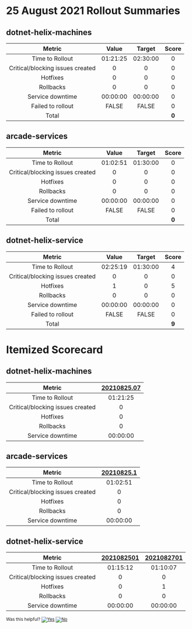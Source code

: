 # 25 August 2021 Rollout Summaries

## dotnet-helix-machines

|              Metric              |   Value  |  Target  |   Score   |
|:--------------------------------:|:--------:|:--------:|:---------:|
| Time to Rollout                  | 01:21:25 | 02:30:00 |     0     |
| Critical/blocking issues created |     0    |    0     |     0     |
| Hotfixes                         |     0    |    0     |     0     |
| Rollbacks                        |     0    |    0     |     0     |
| Service downtime                 | 00:00:00 | 00:00:00 |     0     |
| Failed to rollout                |   FALSE  |   FALSE  |     0     |
| Total                            |          |          |   **0**   |


## arcade-services

|              Metric              |   Value  |  Target  |   Score   |
|:--------------------------------:|:--------:|:--------:|:---------:|
| Time to Rollout                  | 01:02:51 | 01:30:00 |     0     |
| Critical/blocking issues created |     0    |    0     |     0     |
| Hotfixes                         |     0    |    0     |     0     |
| Rollbacks                        |     0    |    0     |     0     |
| Service downtime                 | 00:00:00 | 00:00:00 |     0     |
| Failed to rollout                |   FALSE  |   FALSE  |     0     |
| Total                            |          |          |   **0**   |


## dotnet-helix-service

|              Metric              |   Value  |  Target  |   Score   |
|:--------------------------------:|:--------:|:--------:|:---------:|
| Time to Rollout                  | 02:25:19 | 01:30:00 |     4     |
| Critical/blocking issues created |     0    |    0     |     0     |
| Hotfixes                         |     1    |    0     |     5     |
| Rollbacks                        |     0    |    0     |     0     |
| Service downtime                 | 00:00:00 | 00:00:00 |     0     |
| Failed to rollout                |   FALSE  |   FALSE  |     0     |
| Total                            |          |          |   **9**   |


# Itemized Scorecard

## dotnet-helix-machines

| Metric | [20210825.07](https://dev.azure.com/dnceng/7ea9116e-9fac-403d-b258-b31fcf1bb293/_build/results?buildId=1317553) |
|:-----:|:-----:|
| Time to Rollout | 01:21:25 |
| Critical/blocking issues created | 0 |
| Hotfixes | 0 |
| Rollbacks | 0 |
| Service downtime | 00:00:00 |


## arcade-services

| Metric | [20210825.1](https://dev.azure.com/dnceng/7ea9116e-9fac-403d-b258-b31fcf1bb293/_build/results?buildId=1317851) |
|:-----:|:-----:|
| Time to Rollout | 01:02:51 |
| Critical/blocking issues created | 0 |
| Hotfixes | 0 |
| Rollbacks | 0 |
| Service downtime | 00:00:00 |


## dotnet-helix-service

| Metric | [2021082501](https://dev.azure.com/dnceng/7ea9116e-9fac-403d-b258-b31fcf1bb293/_build/results?buildId=1317852) | [2021082701](https://dev.azure.com/dnceng/7ea9116e-9fac-403d-b258-b31fcf1bb293/_build/results?buildId=1324469) |
|:-----:|:-----:|:-----:|
| Time to Rollout | 01:15:12 | 01:10:07 |
| Critical/blocking issues created | 0 | 0 |
| Hotfixes | 0 | 1 |
| Rollbacks | 0 | 0 |
| Service downtime | 00:00:00 | 00:00:00 |



<!-- Begin Generated Content: Doc Feedback -->
<sub>Was this helpful? [![Yes](https://helix.dot.net/f/ip/5?p=Documentation%5CTeamProcess%5CRollout-Scorecards%5CScorecard_2021-08-25.md)](https://helix.dot.net/f/p/5?p=Documentation%5CTeamProcess%5CRollout-Scorecards%5CScorecard_2021-08-25.md) [![No](https://helix.dot.net/f/in)](https://helix.dot.net/f/n/5?p=Documentation%5CTeamProcess%5CRollout-Scorecards%5CScorecard_2021-08-25.md)</sub>
<!-- End Generated Content-->
